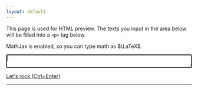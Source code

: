 ```yaml
---
layout: default
---
```


<script src="https://cdnjs.cloudflare.com/ajax/libs/autosize.js/4.0.2/autosize.min.js"></script>

This page is used for HTML preview. The texts you input in the area below will be filled into a `<p>` tag below.

MathJax is enabled, so you can type math as $\LaTeX$.

<textarea id="input" autofocus="true" style="-webkit-box-sizing: border-box; -moz-box-sizing: border-box; box-sizing: border-box; width: 100%;"></textarea>
[Let's rock (Ctrl+Enter)](javascript:onoutput();)

---

<p id="output"></p>
<script>
	var input = document.getElementById('input');
	var output = document.getElementById('output');
	autosize(input);
	input.addEventListener("keydown", event => {
		if (event.ctrlKey && event.key === "Enter") {
			onoutput();
		}
	});
	function onoutput() {
		try {
			output.innerHTML = input.value;
			MathJax.texReset();
			MathJax.typeset();
		} catch(e) {
			output.innerHTML = e;
		}
	}
</script>
